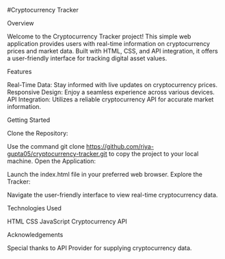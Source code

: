 #Cryptocurrency Tracker

Overview

Welcome to the Cryptocurrency Tracker project! This simple web application provides users with real-time information on cryptocurrency prices and market data. Built with HTML, CSS, and API integration, it offers a user-friendly interface for tracking digital asset values.

Features

Real-Time Data: Stay informed with live updates on cryptocurrency prices.
Responsive Design: Enjoy a seamless experience across various devices.
API Integration: Utilizes a reliable cryptocurrency API for accurate market information.


Getting Started

Clone the Repository:

Use the command git clone https://github.com/riya-gupta05/cryptocurrency-tracker.git to copy the project to your local machine.
Open the Application:

Launch the index.html file in your preferred web browser.
Explore the Tracker:

Navigate the user-friendly interface to view real-time cryptocurrency data.


Technologies Used

HTML
CSS
JavaScript
Cryptocurrency API 


Acknowledgements

Special thanks to API Provider for supplying cryptocurrency data.
